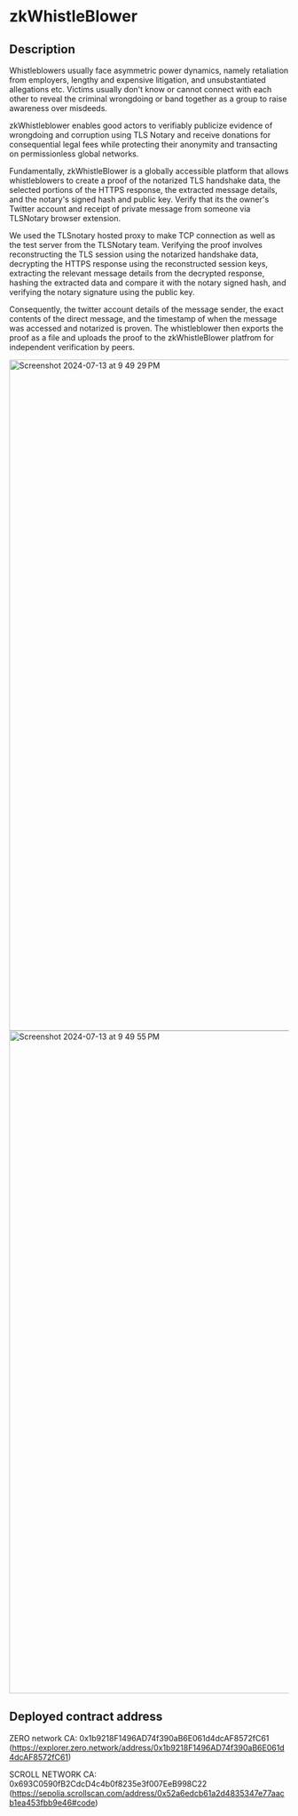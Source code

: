 # zkWhistleBlower
## Description

Whistleblowers usually face asymmetric power dynamics, namely retaliation from employers, lengthy and expensive litigation, and unsubstantiated allegations etc. Victims usually don't know or cannot connect with each other to reveal the criminal wrongdoing or band together as a group to raise awareness over misdeeds.

zkWhistleblower enables good actors to verifiably publicize evidence of wrongdoing and corruption using TLS Notary and receive donations for consequential legal fees while protecting their anonymity and transacting on permissionless global networks.

Fundamentally, zkWhistleBlower is a globally accessible platform that allows whistleblowers to create a proof of the notarized TLS handshake data, the selected portions of the HTTPS response, the extracted message details, and the notary's signed hash and public key. Verify that its the owner's Twitter account and receipt of private message from someone via TLSNotary browser extension.

We used the TLSnotary hosted proxy to make TCP connection as well as the test server from the TLSNotary team. Verifying the proof involves reconstructing the TLS session using the notarized handshake data, decrypting the HTTPS response using the reconstructed session keys, extracting the relevant message details from the decrypted response, hashing the extracted data and compare it with the notary signed hash, and verifying the notary signature using the public key.

Consequently, the twitter account details of the message sender, the exact contents of the direct message, and the timestamp of when the message was accessed and notarized is proven. The whistleblower then exports the proof as a file and uploads the proof to the zkWhistleBlower platfrom for independent verification by peers.

<img width="1208" alt="Screenshot 2024-07-13 at 9 49 29 PM" src="https://github.com/user-attachments/assets/9df2e67f-fba9-4ce9-b4ac-c86faffb28f3">

<img width="1193" alt="Screenshot 2024-07-13 at 9 49 55 PM" src="https://github.com/user-attachments/assets/56498bb2-6c9e-48fe-9cf3-f9eecbc23991">

## Deployed contract address
ZERO network CA: 0x1b9218F1496AD74f390aB6E061d4dcAF8572fC61 (https://explorer.zero.network/address/0x1b9218F1496AD74f390aB6E061d4dcAF8572fC61)

SCROLL NETWORK CA: 0x693C0590fB2CdcD4c4b0f8235e3f007EeB998C22 (https://sepolia.scrollscan.com/address/0x52a6edcb61a2d4835347e77aacb1ea453fbb9e46#code)
